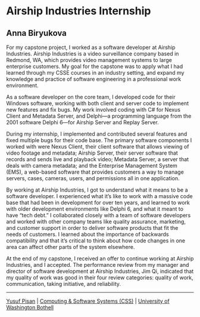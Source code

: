# Airship Industries Internship

## Anna Biryukova

For my capstone project, I worked as a software developer at Airship Industries. Airship Industries is a video surveillance company based in Redmond, WA, which provides video management systems to large enterprise customers. My goal for the capstone was to apply what I had learned through my CSSE courses in an industry setting, and expand my knowledge and practice of software engineering in a professional work environment.

As a software developer on the core team, I developed code for their Windows software, working with both client and server code to implement new features and fix bugs. My work involved coding with C# for Nexus Client and Metadata Server, and Delphi—a programming language from the 2001 software Delphi 6—for Airship Server and Replay Server.

During my internship, I implemented and contributed several features and fixed multiple bugs for their code base. The primary software components I worked with were Nexus Client, their client software that allows viewing of video footage and metadata; Airship Server, their server software that records and sends live and playback video; Metadata Server, a server that deals with camera metadata; and the Enterprise Management System (EMS), a web-based software that provides customers a way to manage servers, cases, cameras, users, and permissions all in one application.

By working at Airship Industries, I got to understand what it means to be a software developer. I experienced what it’s like to work with a massive code base that had been in development for over ten years, and learned to work with older development environments like Delphi 6, and what it meant to have “tech debt.” I collaborated closely with a team of software developers and worked with other company teams like quality assurance, marketing, and customer support in order to deliver software products that fit the needs of customers. I learned about the importance of backwards compatibility and that it’s critical to think about how code changes in one area can affect other parts of the system elsewhere.

At the end of my capstone, I received an offer to continue working at Airship Industries, and I accepted. The performance review from my manager and director of software development at Airship Industries, Jim Qi, indicated that my quality of work was good in their four review categories: quality of work, communication, taking initiative, and reliability.

***

[Yusuf Pisan](https://pisanorg.github.io/yusuf/) | [Computing & Software Systems (CSS)](https://www.uwb.edu/css) | [University of Washington Bothell](https://www.uwb.edu/)
